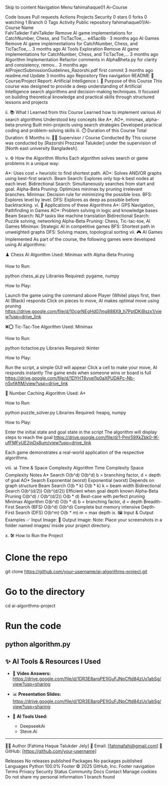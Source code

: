 Skip to content
Navigation Menu
fahimahaque01
Ai-Course

Code
Issues
Pull requests
Actions
Projects
Security
 0 stars
 0 forks
 0 watching
 1 Branch
 0 Tags
 Activity
Public repository
fahimahaque01/Ai-Course
Name		
FahiTalkder
FahiTalkder
Remove AI game implementations for CatchNumber, Chess, and TicTacToe,…
e45ac6b
 · 
3 months ago
AI Games
Remove AI game implementations for CatchNumber, Chess, and TicTacToe,…
3 months ago
AI Tools Exploration
Remove AI game implementations for CatchNumber, Chess, and TicTacToe,…
3 months ago
Algorithm Implementation
Refactor comments in AlphaBheta.py for clarity and consistency, remov…
3 months ago
AIProjectSubmissionGuidelines_Razorshi.pdf
first commit
3 months ago
readme.md
Update
3 months ago
Repository files navigation
README
📘 Course/Project Report: Artificial Intelligence
i. 🎯 Purpose of this Course
This course was designed to provide a deep understanding of Artificial Intelligence search algorithms and decision-making techniques. It focused on building theoretical knowledge and practical skills through structured lessons and projects

ii. 📚 What I Learned from this Course
Learned how to implement various AI search algorithms
Understood key concepts like A*, AO*, minimax, alpha-beta pruning
Built mini-projects using search strategies
Developed practical coding and problem-solving skills
iii. ⏱️ Duration of this Course
Total Duration: 6 Months
iv. 👨‍🏫 Supervisor / Course Conducted By
This course was conducted by [Razorshi Prozzwal Talukder] under the supervision of [North east university Bangladesh].

v. ⚙️ How the Algorithm Works
Each algorithm solves search or game problems in a unique way:

A*: Uses cost + heuristic to find shortest path.
AO*: Solves AND/OR graphs using best-first search.
Beam Search: Explores only top-k best nodes at each level.
Bidirectional Search: Simultaneously searches from start and goal.
Alpha-Beta Pruning: Optimizes minimax by pruning irrelevant branches.
Minimax: Decision rule for minimizing the possible loss.
BFS: Explores level by level.
DFS: Explores as deep as possible before backtracking.
vi. 🚀 Applications of these Algorithms
A*: GPS Navigation, Pathfinding in Games
AO*: Problem solving in logic and knowledge bases
Beam Search: NLP tasks like machine translation
Bidirectional Search: Puzzle solving, networking
Alpha-Beta Pruning: Chess, Tic-tac-toe, AI Games
Minimax: Strategic AI in competitive games
BFS: Shortest path in unweighted graphs
DFS: Solving mazes, topological sorting
vii. 🎮 AI Games Implemented
As part of the course, the following games were developed using AI algorithms:

♟️ Chess AI
Algorithm Used: Minimax with Alpha-Beta Pruning

How to Run:

python chess_ai.py
Libraries Required: pygame, numpy

How to Play:

Launch the game using the command above
Player (White) plays first, then AI (Black) responds
Click on pieces to move, AI makes optimal move using pruning
https://drive.google.com/file/d/10cgrNEgHd07mg888X9_h7PptDKiBszx1/view?usp=drive_link

❌⭕ Tic-Tac-Toe
Algorithm Used: Minimax

How to Run:

python tictactoe.py
Libraries Required: tkinter

How to Play:

Run the script, a simple GUI will appear
Click a cell to make your move, AI responds instantly
The game ends when someone wins or board is full
https://drive.google.com/file/d/1DYHT6vveI1p0aXPUDAPc-Nb-nSvfAftM/view?usp=drive_link

🧩 Number Caching
Algorithm Used: A*

How to Run:

python puzzle_solver.py
Libraries Required: heapq, numpy

How to Play:

Enter the initial state and goal state in the script
The algorithm will display steps to reach the goal
https://drive.google.com/file/d/1-Pmr59XkZbk0-IK-ufFMFvUE2jnDs8um/view?usp=drive_link

Each game demonstrates a real-world application of the respective algorithms.

viii. 📊 Time & Space Complexity
Algorithm	Time Complexity	Space Complexity	Notes
A* Search	O(b^d)	O(b^d)	b = branching factor, d = depth of goal
AO* Search	Exponential (worst)	Exponential (worst)	Depends on graph structure
Beam Search	O(b * k)	O(b * k)	k = beam width
Bidirectional Search	O(b^(d/2))	O(b^(d/2))	Efficient when goal depth known
Alpha-Beta Pruning	O(b^d) / O(b^(d/2))	O(b * d)	Best-case with perfect pruning
Minimax Algorithm	O(b^d)	O(b * d)	b = branching factor, d = depth
Breadth-First Search (BFS)	O(b^d)	O(b^d)	Complete but memory intensive
Depth-First Search (DFS)	O(b^m)	O(b * m)	m = max depth
ix. 🖼️ Input & Output Examples
✅ Input Image:
🎯 Output Image:
Note: Place your screenshots in a folder named images/ inside your project directory.

x. 🛠️ How to Run the Project
# Clone the repo
git clone https://github.com/your-username/ai-algorithms-project.git

# Go to the directory
cd ai-algorithms-project

# Run the code
python algorithm.py
---

## ✨ AI Tools & Resources I Used

- 🎥 **Video Answers:**  
  https://drive.google.com/file/d/1DR3E8arpPE1IGuFJNpCftd84zUs1abSg/view?usp=sharing

- 📊 **Presentation Slides:**  
  https://drive.google.com/file/d/1DR3E8arpPE1IGuFJNpCftd84zUs1abSg/view?usp=sharing

- 🤖 **AI Tools Used:**  
  - DeepseekAi  
  - Steve.Ai


---
👨‍💻 Author
[Fahima Haque Talukder Jely] 📧 Email: [fahimafahi@gmail.com] 🔗 GitHub: [https://github.com/your-username]

Releases
No releases published
Packages
No packages published
Languages
Python
100.0%
Footer
© 2025 GitHub, Inc.
Footer navigation
Terms
Privacy
Security
Status
Community
Docs
Contact
Manage cookies
Do not share my personal information
1 branch found
